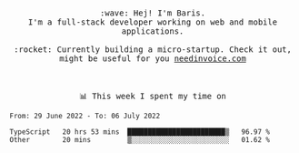 <p align="center">
  <br><br>
  <samp>
    :wave: Hej! I'm Baris.
    <br>I'm a full-stack developer working on web and mobile applications.
       <br><br>:rocket: Currently building a micro-startup. Check it out, might be useful for you <a href="https://needinvoice.com/" target="_blank">needinvoice.com</a>

  </samp>
 <br><br><br>
</p>
<p align=center><samp>📊  This week I spent my time on</samp></p>


<!--START_SECTION:waka-->

```text
From: 29 June 2022 - To: 06 July 2022

TypeScript   20 hrs 53 mins  ████████████████████████▒   96.97 %
Other        20 mins         ▒░░░░░░░░░░░░░░░░░░░░░░░░   01.62 %
```

<!--END_SECTION:waka-->


